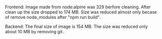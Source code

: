 Frontend:
Image made from node:alpine was 329 berfore cleaning. After clean up
the size dropped to 174 MB. Size was reduced almost only becase of
remove node_modules after "npm run build".

Backend:
The final size of image is 154 MB. The size was reduced only about 
10 MB by removing git.
